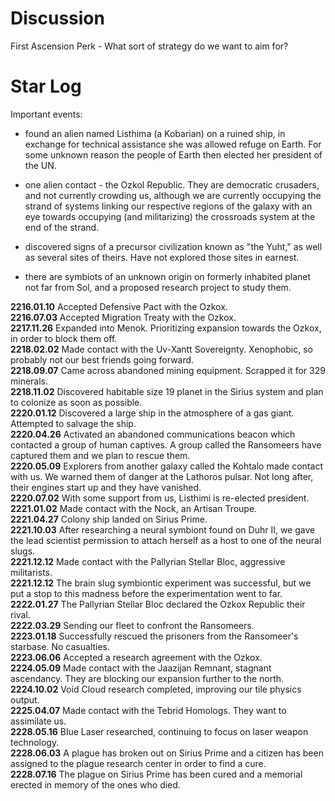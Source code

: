 # Discussion
First Ascension Perk - What sort of strategy do we want to aim for?

# Star Log
Important events:
- found an alien named Listhima (a Kobarian) on a ruined ship, in exchange for technical assistance she was allowed refuge on Earth. For some unknown reason the people of Earth then elected her president of the UN.

- one alien contact - the Ozkol Republic. They are democratic crusaders, and not currently crowding us, although we are currently occupying the strand of systems linking our respective regions of the galaxy with an eye towards occupying (and militarizing) the crossroads system at the end of the strand.

- discovered signs of a precursor civilization known as "the Yuht," as well as several sites of theirs. Have not explored those sites in earnest.

- there are symbiots of an unknown origin on formerly inhabited planet not far from Sol, and a proposed research project to study them.

**2216.01.10**  Accepted Defensive Pact with the Ozkox.  
**2216.07.03**  Accepted Migration Treaty with the Ozkox.  
**2217.11.26**  Expanded into Menok.  Prioritizing expansion towards the Ozkox, in order to block them off.  
**2218.02.02**  Made contact with the Uv-Xantt Sovereignty.  Xenophobic, so probably not our best friends going forward.  
**2218.09.07**  Came across abandoned mining equipment.  Scrapped it for 329 minerals.  
**2218.11.02**  Discovered habitable size 19 planet in the Sirius system and plan to colonize as soon as possible.  
**2220.01.12**  Discovered a large ship in the atmosphere of a gas giant.  Attempted to salvage the ship.  
**2220.04.26**  Activated an abandoned communications beacon which contacted a group of human captives.  A group called the Ransomeers have captured them and we plan to rescue them.  
**2220.05.09**  Explorers from another galaxy called the Kohtalo made contact with us.  We warned them of danger at the Lathoros pulsar.  Not long after, their engines start up and they have vanished.  
**2220.07.02**  With some support from us, Listhimi is re-elected president.  
**2221.01.02**  Made contact with the Nock, an Artisan Troupe.  
**2221.04.27**  Colony ship landed on Sirius Prime.  
**2221.10.03**  After researching a neural symbiont found on Duhr II, we gave the lead scientist permission to attach herself as a host to one of the neural slugs.  
**2221.12.12**  Made contact with the Pallyrian Stellar Bloc, aggressive militarists.  
**2221.12.12**  The brain slug symbiontic experiment was successful, but we put a stop to this madness before the experimentation went to far.  
**2222.01.27**  The Pallyrian Stellar Bloc declared the Ozkox Republic their rival.  
**2222.03.29**  Sending our fleet to confront the Ransomeers.  
**2223.01.18**  Successfully rescued the prisoners from the Ransomeer's starbase.  No casualties.  
**2223.06.06**  Accepted a research agreement with the Ozkox.  
**2224.05.09**  Made contact with the Jaazijan Remnant, stagnant ascendancy.  They are blocking our expansion further to the north.  
**2224.10.02**  Void Cloud research completed, improving our tile physics output.  
**2225.04.07**  Made contact with the Tebrid Homologs.  They want to assimilate us.  
**2228.05.16**  Blue Laser researched, continuing to focus on laser weapon technology.  
**2228.06.03**  A plague has broken out on Sirius Prime and a citizen has been assigned to the plague research center in order to find a cure.  
**2228.07.16**  The plague on Sirius Prime has been cured and a memorial erected in memory of the ones who died.  
